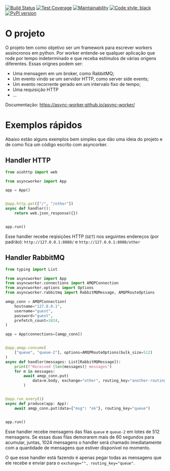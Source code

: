
[![Build Status](https://github.com/async-worker/async-worker/actions/workflows/main.yaml/badge.svg?branch=main)](https://github.com/async-worker/async-worker/actions/workflows/main.yaml)
[![Test Coverage](https://api.codeclimate.com/v1/badges/3119eaf8c7fee70af417/test_coverage)](https://codeclimate.com/github/async-worker/async-worker/test_coverage)
[![Maintainability](https://api.codeclimate.com/v1/badges/3119eaf8c7fee70af417/maintainability)](https://codeclimate.com/github/async-worker/async-worker/maintainability)
[![Code style: black](https://img.shields.io/badge/code%20style-black-000000.svg)](https://github.com/ambv/black)
[![PyPI version](https://badge.fury.io/py/async-worker.svg)](https://badge.fury.io/py/async-worker)


# O projeto

O projeto tem como objetivo ser um framework para escrever workers assíncronos em python. Por worker entende-se qualquer aplicação que rode por tempo indeterminado e que receba estímulos de várias origens diferentes. Essas orignes podem ser:

 - Uma mensagem em um broker, como RabbitMQ;
 - Um evento vindo se um servidor HTTP, como server side events;
 - Um evento recorrente gerado em um intervalo fixo de tempo;
 - Uma requisição HTTP
 - ...

 Documentação: https://async-worker.github.io/async-worker/


# Exemplos rápidos

Abaixo estão alguns exemplos bem simples que dão uma ideia do projeto e de como fica um código escrito com asyncorker.

## Handler HTTP

```python
from aiohttp import web

from asyncworker import App

app = App()


@app.http.get(["/", "/other"])
async def handler():
    return web.json_response({})


app.run()
```

Esse handler recebe reqisições HTTP (`GET`) nos seguintes endereços (por padrão): `http://127.0.0.1:8080/` e `http://127.0.0.1:8080/other`

## Handler RabbitMQ

```python
from typing import List

from asyncworker import App
from asyncworker.connections import AMQPConnection
from asyncworker.options import Options
from asyncworker.rabbitmq import RabbitMQMessage, AMQPRouteOptions

amqp_conn = AMQPConnection(
    hostname="127.0.0.1",
    username="guest",
    password="guest",
    prefetch_count=1024,
)

app = App(connections=[amqp_conn])


@app.amqp.consume(
    ["queue", "queue-2"], options=AMQPRouteOptions(bulk_size=512)
)
async def handler(messages: List[RabbitMQMessage]):
    print(f"Received {len(messages)} messages")
    for m in messages:
        await amqp_conn.put(
            data=m.body, exchange="other", routing_key="another-routing-key"
        )


@app.run_every(1)
async def produce(app: App):
    await amqp_conn.put(data={"msg": "ok"}, routing_key="queue")


app.run()
```

Esse handler recebe mensagens das filas `queue` e `queue-2` em lotes de 512 mensagens. Se essas duas filas demorarem mais de 60 segundos para acumular, juntas, 1024 mensagens o handler será chamado imediatamente com a quantidade de mensagens que estiver disponível no momento.

O que esse handler está fazendo é apenas pegar todas as mensagens que ele recebe e enviar para o `exchange="", routing_key="queue"`.
